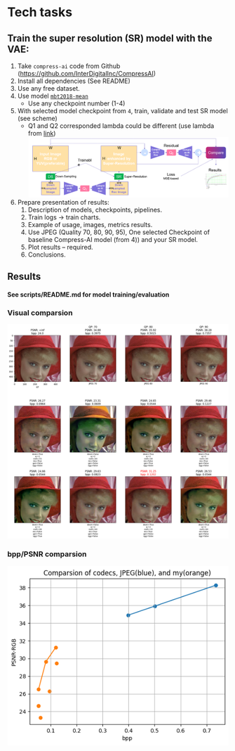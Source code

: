 # Tech tasks

## Train the super resolution (SR) model with the VAE:

1. Take `compress-ai` code from Github (https://github.com/InterDigitalInc/CompressAI)
2. Install all dependencies (See README)
3. Use any free dataset.
4. Use model [`mbt2018-mean`](https://interdigitalinc.github.io/CompressAI/zoo.html#mbt2018-mean) 
    * Use any checkpoint number (1-4)
5. With selected model checkpoint from `4`, train, validate and test SR model (see scheme)
    * Q1 and Q2 corresponded lambda could be different (use lambda from [link](https://interdigitalinc.github.io/CompressAI/zoo.html#training))
![model schema](./assets/model_schema.png)
6. Prepare presentation of results:
    1. Description of models, checkpoints, pipelines.
    2. Train logs -> train charts. 
    3. Example of usage, images, metrics results. 
    4. Use JPEG (Quality 70, 80, 90, 95), One selected Checkpoint of baseline Compress-AI model (from 4)) and your SR model.
    5. Plot results – required.
    6. Conclusions.


## Results

#### See scripts/README.md for model training/evaluation

### Visual comparsion
![compare](./assets/compare.png)

### bpp/PSNR comparsion
![graphic](./assets/graphic.png)
